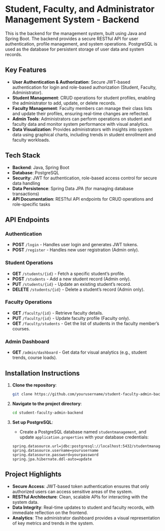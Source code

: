 # Student, Faculty, and Administrator Management System - Backend

This is the backend for the management system, built using Java and Spring Boot. The backend provides a secure RESTful API for user authentication, profile management, and system operations. PostgreSQL is used as the database for persistent storage of user data and system records.

## Key Features

- **User Authentication & Authorization**: Secure JWT-based authentication for login and role-based authorization (Student, Faculty, Administrator).
- **Student Management**: CRUD operations for student profiles, enabling the administrator to add, update, or delete records.
- **Faculty Management**: Faculty members can manage their class lists and update their profiles, ensuring real-time changes are reflected.
- **Admin Tools**: Administrators can perform operations on student and faculty data and monitor system performance with visual analytics.
- **Data Visualization**: Provides administrators with insights into system data using graphical charts, including trends in student enrollment and faculty workloads.

## Tech Stack

- **Backend**: Java, Spring Boot
- **Database**: PostgreSQL
- **Security**: JWT for authentication, role-based access control for secure data handling
- **Data Persistence**: Spring Data JPA (for managing database transactions)
- **API Documentation**: RESTful API endpoints for CRUD operations and role-specific tasks

## API Endpoints

### Authentication
- **POST** `/login` - Handles user login and generates JWT tokens.
- **POST** `/register` - Handles new user registration (Admin only).

### Student Operations
- **GET** `/students/{id}` - Fetch a specific student’s profile.
- **POST** `/students` - Add a new student record (Admin only).
- **PUT** `/students/{id}` - Update an existing student’s record.
- **DELETE** `/students/{id}` - Delete a student’s record (Admin only).

### Faculty Operations
- **GET** `/faculty/{id}` - Retrieve faculty details.
- **PUT** `/faculty/{id}` - Update faculty profile (Faculty only).
- **GET** `/faculty/students` - Get the list of students in the faculty member’s courses.

### Admin Dashboard
- **GET** `/admin/dashboard` - Get data for visual analytics (e.g., student trends, course loads).

## Installation Instructions

1. **Clone the repository**:
    ```bash
    git clone https://github.com/yourusername/student-faculty-admin-backend.git
    ```

2. **Navigate to the project directory**:
    ```bash
    cd student-faculty-admin-backend
    ```

3. **Set up PostgreSQL**:
    - Create a PostgreSQL database named `studentmanagement`, and update `application.properties` with your database credentials:
    ```properties
    spring.datasource.url=jdbc:postgresql://localhost:5432/studentmanagement
    spring.datasource.username=yourusername
    spring.datasource.password=yourpassword
    spring.jpa.hibernate.ddl-auto=update
    ```

## Project Highlights

- **Secure Access**: JWT-based token authentication ensures that only authorized users can access sensitive areas of the system.
- **RESTful Architecture**: Clean, scalable APIs for interacting with the system data.
- **Data Integrity**: Real-time updates to student and faculty records, with immediate reflection on the frontend.
- **Analytics**: The administrator dashboard provides a visual representation of key metrics and trends in the system.

